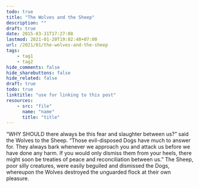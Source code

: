 ```yaml
---
todo: true
title: "The Wolves and the Sheep"
description: ""
draft: true
date: 2015-03-31T17:27:08
lastmod: 2021-01-20T19:02:48+07:00
url: /2021/01/the-wolves-and-the-sheep
tags:
    - tag1
    - tag2
hide_comments: false
hide_sharebuttons: false
hide_related: false
draft: true
todo: true
linktitle: "use for linking to this post"
resources:
    - src: "file"
      name: "name"
      title: "title"
---
```

“WHY SHOULD there always be this fear and slaughter between us?” said the Wolves to the Sheep. “Those evil-disposed Dogs have much to answer for. They always bark whenever we approach you and attack us before we have done any harm. If you would only dismiss them from your heels, there might soon be treaties of peace and reconciliation between us.” The Sheep, poor silly creatures, were easily beguiled and dismissed the Dogs, whereupon the Wolves destroyed the unguarded flock at their own pleasure.

